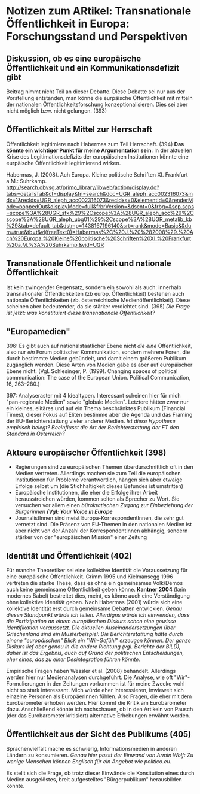 # Notizen zum ARtikel: Transnationale Öffentlichkeit in Europa:  Forschungsstand und Perspektiven

## Diskussion, ob es eine europäische Öffentlichkeit und ein Kommunikationsdefizit gibt
Beitrag nimmt nicht Teil an dieser Debatte. Diese Debatte sei nur aus der Vorstellung entstanden, man könne die eurpäische Öffentlichkeit mit mitteln der nationalen Öffentlichkeitsforschung konzeptionalisieren. Dies sei aber nicht möglich bzw. nicht gelungen. (393)

## Öffentlichkeit als Mittel zur Herrschaft
Öffentlichkeit legitimiere nach Habermas zum Teil Herrschaft. (394) **Das könnte ein wichtiger Punkt für meine Argumentation sein**: In der aktuellen Krise des Legitimationsdefizits der europäischen Institutionen könnte eine eurpäische Öffentlichkeit legitimierend wirken.

Habermas, J. (2008). Ach Europa. Kleine politische Schriften XI. Frankfurt a.M.: Suhrkamp.
    http://search.obvsg.at/primo_library/libweb/action/display.do?tabs=detailsTab&ct=display&fn=search&doc=UGR_aleph_acc002316073&indx=1&recIds=UGR_aleph_acc002316073&recIdxs=0&elementId=0&renderMode=poppedOut&displayMode=full&frbrVersion=&dscnt=0&frbg=&scp.scps=scope%3A%28UGR_sfx%29%2Cscope%3A%28UGR_aleph_acc%29%2Cscope%3A%28UGR_aleph_ubg01%29%2Cscope%3A%28UGR_metalib_kb%29&tab=default_tab&dstmp=1438167196140&srt=rank&mode=Basic&&dum=true&tb=t&vl(freeText0)=Habermas%2C%20J.%20%282008%29.%20Ach%20Europa.%20Kleine%20politische%20Schriften%20XI.%20Frankfurt%20a.M.%3A%20Suhrkamp.&vid=UGR


## Transnationale Öffentlichkeit und nationale Öffentlichkeit
Ist kein zwingender Gegensatz, sondern ein sowohl als auch: innerhalb transnationaler Öffentlichkeiten (zb europ. Öffentlichkeit) bestehen auch nationale Öffentlichkeiten (zb. österreichische Medienöffentlichkeit). Diese scheinen aber bedeutender, da sie stärker verdichtet sind. (395)
*Die Frage ist jetzt: was konstituiert diese transnationale Öffentlichkeit?*

## "Europamedien"
396: Es gibt auch auf nationalstaatlicher Ebene nicht *die eine* Öffentlichkeit, also nur *ein* Forum politischer Kommunikation, sondern mehrere Foren, die durch bestimmte Medien gebündelt, und damit einem größeren Publikum zugänglich werden. Diese Arten von Medien gäbe es aber auf europäischer Ebene nicht. (Vgl. Schlesinger, P. (1999). Changing spaces of political communication: The case of the European Union. Political Communication, 16, 263–280.)

397: Analyseraster mit 4 Idealtypen. Interessant scheinen hier für mich "pan-regionale Medien" sowie "globale Medien". Letztere hätten zwar nur ein kleines, elitäres und auf ein Thema beschränktes Publikum (Financial Times), dieser Fokus auf Eliten bestimme aber die Agenda und das Framing der EU-Berichterstattung vieler anderer Medien. *Ist diese Hypothese empirisch belegt? Beeinflusst die Art der Berichterstattung der FT den Standard in Österreich?*

## Akteure europäischer Öffentlichkeit (398)
- Regierungen sind zu europäischen Themen überdurschnittlich oft in den Medien vertreten. Allerdings machen sie zum Teil die europäischen Institutionen für Probleme verantwortlich, hängen sich aber etwaige Erfolge selbst um (die Stichhaltigkeit dieses Befundes ist umstritten)
- Europäische Institutionen, die eher die Erfolge ihrer Arbeit herausstreichen würden, kommen selten als Sprecher zu Wort. Sie versuchen vor allem einen *bürokratischen Zugang zur Einbeziehung der Bürgerinnen* ***(Vgl: Your Voice in Europe***
- JournalistInnen sind meist Europa-KorrespondentInnen, die sehr gut vernetzt sind. Die Präsenz von EU-Themen in den nationalen Medien ist aber nicht von der Anzahl der KorrespondentInnen abhängig, sondern stärker von der "europäischen Mission" einer Zeitung

## Identität und Öffentlichkeit (402)
Für manche Theoretiker sei eine kollektive Identität die Voraussetzung für eine europäische Öffentlichkeit. Grimm 1995 und Kielmansegg 1996 vertreten die starke These, dass es ohne ein gemeinsames Volk/Demos auch keine gemeinsame Öffentlichkeit geben könne. **Kantner 2004** (kein modernes Babel) bestreitet dies, meint, es könne auch eine Verständigung ohne kollektive Identität geben. Nach Habermas (2001) würde sich eine kollektive Identität erst durch gemeinsame Debatten entwicklen. *Genau diesen Standpunkt würde ich teilen. Allerdigns würde ich einwenden, dass die Partizipation an einem europäischen Diskurs schon eine gewisse Identifikation voraussetzt. Die aktuellen Auseinandersetzungen über Griechenland sind ein Musterbeispiel: Die Berichterstattung hätte durch einene "europäischen" Blick ein "Wir-Gefühl" erzeugen können. Der ganze Diskurs lief aber genau in die andere Richtung (vgl. Berichte der BILD), daher ist das Ergebnis, auch auf Grund der politischen Entscheidungen, eher eines, das zu einer Desintegration führen könnte.*

Empirische Fragen haben Wessler et al. (2008) behandelt. Allerdings werden hier nur Medienanalysen durchgeführt. Die Analyse, wie oft "Wir"-Formulierungen in den Zeitungen vorkommen ist für meine Zwecke wohl nicht so stark interessant. Mich würde eher interessieren, inwieweit sich einzelne Personen als EuropäerInnen fühlen. Also Fragen, die eher mit dem Eurobarometer erhoben werden. Hier kommt die Kritik am Eurobarometer dazu. Anschließend könnte ich nachschauen, ob in den Artikeln von Pausch (der das Eurobarometer kritisiert) alternative Erhebungen erwähnt werden.

## Öffentlichkeit aus der Sicht des Publikums (405)
Sprachenvielfalt mache es schwierig, Informationsmedien in anderen Ländern zu konsumieren. *Genau hier passt der Einwand von Armin Wolf: Zu wenige Menschen können Englisch für ein Angebot wie politico.eu.*

Es stellt sich die Frage, ob trotz dieser Einwände die Konsitution eines durch Medien ausgelöstes, breit aufgestelltes "Bürgerpublikum" herausbilden könnte.

